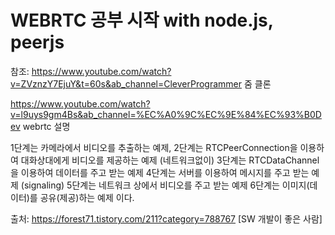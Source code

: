 # WEBRTC 공부 시작 with node.js, peerjs


참조: https://www.youtube.com/watch?v=ZVznzY7EjuY&t=60s&ab_channel=CleverProgrammer 줌 클론

https://www.youtube.com/watch?v=l9uys9gm4Bs&ab_channel=%EC%A0%9C%EC%9E%84%EC%93%B0Dev webrtc 설명

1단계는 카메라에서 비디오를 추출하는 예제,
2단계는 RTCPeerConnection을 이용하여 대화상대에게 비디오를 제공하는 예제 (네트워크없이)
3단계는 RTCDataChannel을 이용하여 데이터를 주고 받는 예제
4단계는 서버를 이용하여 메시지를 주고 받는 예제 (signaling)
5단계는 네트워크 상에서 비디오를 주고 받는 예제
6단계는 이미지(데이터)를 공유(제공)하는 예제 이다.


출처: https://forest71.tistory.com/211?category=788767 [SW 개발이 좋은 사람]

